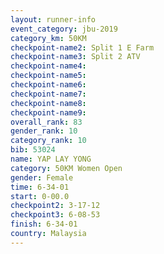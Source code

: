```yaml
---
layout: runner-info 
event_category: jbu-2019 
category_km: 50KM 
checkpoint-name2: Split 1 E Farm 
checkpoint-name3: Split 2 ATV 
checkpoint-name4: 
checkpoint-name5: 
checkpoint-name6: 
checkpoint-name7: 
checkpoint-name8: 
checkpoint-name9: 
overall_rank: 83
gender_rank: 10
category_rank: 10
bib: 53024
name: YAP LAY YONG
category: 50KM Women Open
gender: Female
time: 6-34-01
start: 0-00.0
checkpoint2: 3-17-12
checkpoint3: 6-08-53
finish: 6-34-01
country: Malaysia
---
```

